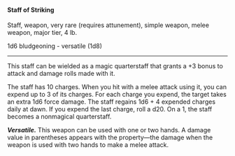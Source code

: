 #### Staff of Striking

Staff, weapon, very rare (requires attunement), simple weapon, melee weapon, major tier, 4 lb.

1d6 bludgeoning  - versatile (1d8)

---

This staff can be wielded as a magic quarterstaff that grants a +3 bonus to attack and damage rolls made with it.

The staff has 10 charges. When you hit with a melee attack using it, you can expend up to 3 of its charges. For each charge you expend, the target takes an extra 1d6 force damage. The staff regains 1d6 + 4 expended charges daily at dawn. If you expend the last charge, roll a d20. On a 1, the staff becomes a nonmagical quarterstaff.

***Versatile.*** This weapon can be used with one or two hands. A damage value in parentheses appears with the property—the damage when the weapon is used with two hands to make a melee attack.



